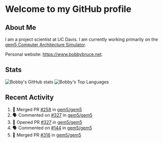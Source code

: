 # Welcome to my GitHub profile

## About Me

I am a project scientist at UC Davis. I am currently working primarily on the [gem5 Computer Architecture Simulator](https://github.com/gem5).

Personal website: <https://www.bobbybruce.net>.

## Stats

![Bobby's GitHub stats](https://github-readme-stats.vercel.app/api?username=bobbyrbruce&show_icons=true&theme=responsive&include_all_commits=true&count_private=true&show=reviews&disable_animations=true)
![Bobby's Top Languages ](https://github-readme-stats.vercel.app/api/top-langs/?username=bobbyrbruce&layout=compact&theme=responsive&count_private=true&langs_count=10&disable_animations=true)

## Recent Activity

<!--START_SECTION:activity-->
1. 🎉 Merged PR [#258](https://github.com/gem5/gem5/pull/258) in [gem5/gem5](https://github.com/gem5/gem5)
2. 🗣 Commented on [#327](https://github.com/gem5/gem5/pull/327#issuecomment-1726635417) in [gem5/gem5](https://github.com/gem5/gem5)
3. 💪 Opened PR [#327](https://github.com/gem5/gem5/pull/327) in [gem5/gem5](https://github.com/gem5/gem5)
4. 🗣 Commented on [#144](https://github.com/gem5/gem5/issues/144#issuecomment-1721833055) in [gem5/gem5](https://github.com/gem5/gem5)
5. 🎉 Merged PR [#316](https://github.com/gem5/gem5/pull/316) in [gem5/gem5](https://github.com/gem5/gem5)
<!--END_SECTION:activity-->
